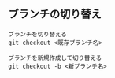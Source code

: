## ブランチの切り替え
    ブランチを切り替える
    git checkout <既存ブランチ名>
    
    ブランチを新規作成して切り替える
    git checkout -b <新ブランチ名>
    
